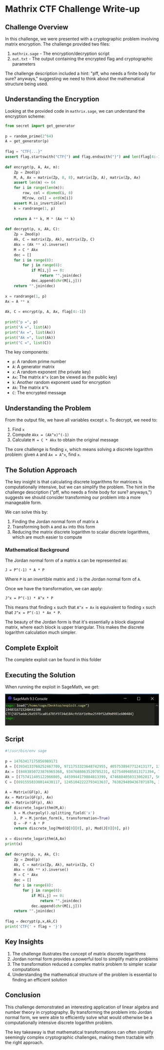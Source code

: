 # Mathrix CTF Challenge Write-up

## Challenge Overview

In this challenge, we were presented with a cryptographic problem involving matrix encryption. The challenge provided two files:

1. `mathrix.sage` - The encryption/decryption script
2. `out.txt` - The output containing the encrypted flag and cryptographic parameters

The challenge description included a hint: "pff, who needs a finite body for sure? anyways," suggesting we need to think about the mathematical structure being used.

## Understanding the Encryption

Looking at the provided code in `mathrix.sage`, we can understand the encryption scheme:

```python
from secret import get_generator

p = random_prime(2^64)
A = get_generator(p)

flag = "CTF{...}"
assert flag.startswith("CTF{") and flag.endswith("}") and len(flag[4:-1]) == 64 and all(c in "0123456789abcdef" for c in flag[4:-1])

def encrypt(p, A, Ax, m):
    Zp = Zmod(p)
    M, A, Ax = matrix(Zp, 8, 8), matrix(Zp, A), matrix(Zp, Ax)
    assert len(m) <= 64
    for i in range(len(m)):
        row, col = divmod(i, 8)
        M[row, col] = ord(m[i])
    assert M.is_invertible()
    k = randrange(1, p)

    return A ** k, M * (Ax ** k)

def decrypt(p, x, Ak, C):
    Zp = Zmod(p)
    Ak, C = matrix(Zp, Ak), matrix(Zp, C)
    Akx = (Ak ** x).inverse()
    M = C * Akx
    dec = []
    for i in range(8):
        for j in range(8):
            if M[i,j] == 0:
                return "".join(dec)
            dec.append(chr(M[i,j]))
    return "".join(dec)

x = randrange(1, p)
Ax = A ** x

Ak, C = encrypt(p, A, Ax, flag[4:-1])

print("p =", p)
print("A =", list(A))
print("Ax =", list(Ax))
print("Ak =", list(Ak))
print("C =", list(C))
```

The key components:
- `p`: A random prime number
- `A`: A generator matrix
- `x`: A random exponent (the private key)
- `Ax`: The matrix `A^x` (can be viewed as the public key)
- `k`: Another random exponent used for encryption
- `Ak`: The matrix `A^k`
- `C`: The encrypted message

## Understanding the Problem

From the output file, we have all variables except `x`. To decrypt, we need to:
1. Find `x`
2. Compute `Akx = (Ak^x)^(-1)`
3. Calculate `M = C * Akx` to obtain the original message

The core challenge is finding `x`, which means solving a discrete logarithm problem: given `A` and `Ax = A^x`, find `x`.

## The Solution Approach

The key insight is that calculating discrete logarithms for matrices is computationally intensive, but we can simplify the problem. The hint in the challenge description ("pff, who needs a finite body for sure? anyways,") suggests we should consider transforming our problem into a more manageable form.

We can solve this by:

1. Finding the Jordan normal form of matrix `A`
2. Transforming both `A` and `Ax` into this form
3. Reducing the matrix discrete logarithm to scalar discrete logarithms, which are much easier to compute

### Mathematical Background

The Jordan normal form of a matrix `A` can be represented as:

```
J = P^(-1) * A * P
```

Where `P` is an invertible matrix and `J` is the Jordan normal form of `A`.

Once we have the transformation, we can apply:

```
J^x = P^(-1) * A^x * P
```

This means that finding `x` such that `A^x = Ax` is equivalent to finding `x` such that `J^x = P^(-1) * Ax * P`.

The beauty of the Jordan form is that it's essentially a block diagonal matrix, where each block is upper triangular. This makes the discrete logarithm calculation much simpler.

## Complete Exploit

The complete exploit can be found in this folder

## Executing the Solution

When running the exploit in SageMath, we get:

![alt text](image.png)

## Script

```python
#!/usr/bin/env sage

p = 14763417175056989171
A = [(3934133768252467709, 9711753323648742955, 4057538947712413177, 13090260569717578039, 6755530057269299188, 7247218952354544933, 6673878785928818615, 5065087006597340577), (809193092982461252, 12627176165219210989, 767153889566215023, 571460234615269944, 7280109969278516385, 2328702493977949648, 3108784222337939082, 5479777785602975377), (6894448672603483472, 6329267389824899421, 10143262751405557085, 1011170290996749727, 6954231363616586963, 9556901686692614873, 4129049877040244242, 5256515365147071753), (10311150777272097711, 701746981202461220, 11406874654076909758, 4380149002014194591, 8326726204218282617, 5790564227006166245, 12765437031185555431, 8471721479961671611), (11028328055627204580, 13693831665620890676, 1132432238396919105, 2200668664456957216, 10701020514377076580, 10824794119624280142, 12006821520845827453, 7485245284691968546), (13336491058094365230, 14064309882741698831, 3583646573035682688, 2912258912559209914, 11284337034528105054, 12184622525921611098, 4496313336860363043, 12094710648808048697), (9581579314712211619, 1559598537809961197, 3710429153849466791, 8439794050522809089, 10688929641589782289, 8578597674644294575, 1722668868934485909, 10945421307067911394), (6842273819723309068, 10578443475309374153, 9017847806880076889, 11276187354952492913, 4753894044618839595, 11505884469640760980, 10341648728709052794, 1761990770216615514)]
Ax = [(8403850723876965368, 9347688063520705231, 6275409485013171394, 7208693975411409991, 8762069594964957378, 12556558003051901809, 3478151079044972016, 7936282466560936842), (4399944517991372103, 13856703654949637789, 11058631603550304681, 9761307062773886683, 8233925433546689993, 14761116795497464265, 12835702862507428256, 5515060863281861167), (5811321211712515340, 2394242112660991036, 10807798548550402009, 11838940400326993206, 8875548367906665497, 12537232941815186978, 10348505067914580196, 11378164379836799930), (4232923706661751670, 7068050926581334614, 2890063220219904117, 577916661389548134, 602779492250436689, 14742288056032658911, 11090168908293047169, 186449777641404413), (8509607375518280585, 8334583566088830363, 14075064152748125061, 1599689866064110407, 5955979288649432584, 832531400148892125, 5787645333611973131, 815106912408254348), (12550281233711157917, 9644930460389428229, 11897082964763909184, 10404459096704002537, 62292355624296343, 3985105362704273526, 11204790301060563681, 3255580564457538364), (8117573041883315954, 11156569826384272574, 11783447673656633408, 173499848719984744, 11227156009176501151, 12850686001824080831, 5271432311286502414, 1654384489586741478), (527996262262338742, 2086398111674672988, 1902677869991158182, 13195196296264050553, 3084688218448240396, 7032214947665371753, 2064203025689849267, 11975946965091842835)]
Ak = [(757411405122966805, 4459944179884813399, 4746884050313062017, 5631250737874769749, 5706538448557061015, 12790679015538441534, 3327535834836524250, 8185186463392634381), (2935395638025053750, 10204384498967279677, 3296298413002795600, 3878204986063417504, 3095966951594067821, 8517886908524780552, 13107375194539385201, 6301047765840300848), (7283390972216424947, 14708833553873614203, 6661928603250498839, 3671980783903690558, 3755507776999610805, 4921173688686579904, 2968457920939095863, 1193761319827363928), (229051880100688383, 12687550219226095340, 234943672324989749, 4492662919324809170, 3819324128674931412, 11996160500707970888, 8776838841107497933, 4814320658071465745), (4602029534223624461, 9002048856576559617, 2648749412424660003, 7757975037413580475, 14200222868741557288, 11185455410504240030, 13442512054298222324, 8927713659394137956), (13907218385442839376, 2892410063022129106, 12962920643977425008, 13115694573727979736, 8645924345598223602, 6352637057326880846, 10137357963090924719, 7118402809461629057), (12043255173097273579, 7798047187472859802, 7740988015853672620, 9485505007046723803, 7899240887340099774, 13868533966999412119, 12397868800045490029, 4126886778675264754), (8900015364825783974, 5241641150896677766, 8563142568607826016, 10467629774620909560, 6436457749227915574, 12282439462523763344, 8925836872723381379, 4974474109834934395)]
C = [(6915558338014438117, 12451042222793413637, 7638294894367871876, 3104727376757289732, 4626696272775266346, 8250831952881949950, 13746445595364469659, 9391546435106499160), (6722185607026327711, 4466120759690075698, 3483824822402337093, 12180250585561114314, 5923440829659578211, 2513020793841904126, 486318610882807182, 14239620350162455491), (14082023822876615979, 4894578199880285547, 323010225001234150, 10151455083560104160, 558355034479192293, 10398597781386616928, 7858544723784632781, 13198804764201097545), (5052485151018805426, 9177976164909236668, 5375899746992341329, 9035476507930830925, 2348323093251990008, 6365124841513458676, 2703296767829104770, 9204188515838180404), (5702644489369618712, 8928473672659780804, 770312696546965847, 146796199117678429, 11182893829711202793, 7874967079210277384, 1660725768397156217, 1859756437726015908), (11276191028720386727, 885170123560992531, 1335689604375245369, 7423062193287221480, 723665244040114963, 11148447575256943320, 9666107341635200840, 359563205102193652), (13443617071893066944, 5484930276789084632, 8205174542262162209, 14029654962924420615, 8214881934121755827, 13105322972299443047, 4385809884812415941, 1982700230407689942), (293460829524001390, 4284176843651967608, 11541637336975526176, 7283362431241172122, 11252771460374487303, 7717969075392907137, 3052713200960745246, 7891800168131919742)]

A = Matrix(GF(p), A)
Ax = Matrix(GF(p), Ax)
Ak = Matrix(GF(p), Ak)
def discrete_logarithm(M,A):
    k = M.charpoly().splitting_field('x')
    J, P = M.jordan_form(k, transformation=True)
    Q = ~P * A * P
    return discrete_log(Mod(Q[0][0], p), Mod(J[0][0], p))

x = discrete_logarithm(A,Ax)
print(x)

def decrypt(p, x, Ak, C):
    Zp = Zmod(p)
    Ak, C = matrix(Zp, Ak), matrix(Zp, C)
    Akx = (Ak ** x).inverse()
    M = C * Akx
    dec = []
    for i in range(8):
        for j in range(8):
            if M[i,j] == 0:
                return "".join(dec)
            dec.append(chr(M[i,j]))
    return "".join(dec)

flag = decrypt(p,x,Ak,C)
print('CTF{' + flag + '}')

```

## Key Insights

1. The challenge illustrates the concept of matrix discrete logarithms
2. Jordan normal form provides a powerful tool to simplify matrix problems
3. The transformation reduced a complex matrix problem to simpler scalar computations
4. Understanding the mathematical structure of the problem is essential to finding an efficient solution

## Conclusion

This challenge demonstrated an interesting application of linear algebra and number theory in cryptography. By transforming the problem into Jordan normal form, we were able to efficiently solve what would otherwise be a computationally intensive discrete logarithm problem.

The key takeaway is that mathematical transformations can often simplify seemingly complex cryptographic challenges, making them tractable with the right approach.
